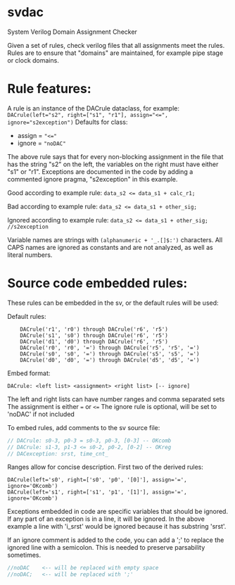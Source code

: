 # svdac
System Verilog Domain Assignment Checker

Given a set of rules, check verilog files that all assignments meet the rules. Rules are to ensure that "domains" are maintained, for example pipe stage or clock domains.

Rule features:
===============
A rule is an instance of the DACrule dataclass, for example:
`DACrule(left="s2", right=["s1", "r1"], assign="<=", ignore="s2exception")`
Defaults for class:
  * assign = `"<="`
  * ignore = `"noDAC"`

The above rule says that for every non-blocking assignment in the file that has the string "s2" on the left, the variables on the right must have either "s1" or "r1". Exceptions are documented in the code by adding a commented ignore pragma, "s2exception" in this example.

Good according to example rule:
`data_s2 <= data_s1 + calc_r1;`

Bad according to example rule:
`data_s2 <= data_s1 + other_sig;`

Ignored according to example rule:
`data_s2 <= data_s1 + other_sig; //s2exception`

Variable names are strings with `(alphanumeric + '_.[]$:')` characters. All CAPS names are ignored as constants and are not analyzed, as well as literal numbers.

Source code embedded rules:
=============================
These rules can be embedded in the sv, or the default rules will be used:

Default rules:

```
    DACrule('r1', 'r0') through DACrule('r6', 'r5')
    DACrule('s1', 's0') through DACrule('r6', 'r5')
    DACrule('d1', 'd0') through DACrule('r6', 'r5')
    DACrule('r0', 'r0', '=') through DACrule('r5', 'r5', '=')
    DACrule('s0', 's0', '=') through DACrule('s5', 's5', '=')
    DACrule('d0', 'd0', '=') through DACrule('d5', 'd5', '=')
```

Embed format:

`DACrule: <left list> <assignment> <right list> [-- ignore]`

The left and right lists can have number ranges and comma separated sets
The assignment is either `=` or `<=`
The ignore rule is optional, will be set to 'noDAC' if not included

To embed rules, add comments to the sv source file:

```verilog
// DACrule: s0-3, p0-3 = s0-3, p0-3, [0-3] -- OKcomb
// DACrule: s1-3, p1-3 <= s0-2, p0-2, [0-2] -- OKreg
// DACexception: srst, time_cnt_
```

Ranges allow for concise description. First two of the derived rules:

```
DACrule(left='s0', right=['s0', 'p0', '[0]'], assign='=', ignore='OKcomb')
DACrule(left='s1', right=['s1', 'p1', '[1]'], assign='=', ignore='OKcomb')
```


Exceptions embedded in code are specific variables that should be ignored. If any part of an exception is in a line, it will be ignored. In the above example a line with 'i_srst' would be ignored because it has substring 'srst'.

If an ignore comment is added to the code, you can add a ';' to replace the ignored line with a semicolon. This is needed to preserve parsability sometimes.

```verilog
//noDAC    <-- will be replaced with empty space
//noDAC;   <-- will be replaced with ';'
```